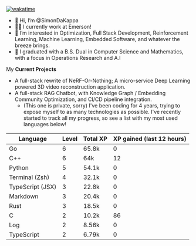 
[![wakatime](https://wakatime.com/badge/user/50e6c678-94a9-4739-af51-360aeb113c51.svg)](https://wakatime.com/@50e6c678-94a9-4739-af51-360aeb113c51)

- 👋 Hi, I’m @SimonDaKappa
- 🧑‍💼 I currently work at Emerson!
- 👀 I’m interested in Optimization, Full Stack Development, Reinforcement Learning, Machine Learning, Embedded Software, and whatever the breeze brings.
- 🌱 I graduated with a B.S. Dual in Computer Science and Mathematics, with a focus in Operations Research and A.I

My **Current Projects** 
- A full-stack rewrite of NeRF-Or-Nothing; A micro-service Deep Learning powered 3D video reconstruction application.
- A full-stack RAG Chatbot, with Knowledge Graph / Embedding Community Optimization, and CI/CD pipeline integration.
  - (This one is private, sorry)
I've been coding for 4 years, trying to expose myself to as many technologies as possible. I've recently started to track all my progress, so see
a list with my most used languages below!

| Language | Level | Total XP | XP gained (last 12 hours) |
| --- | --- | --- | --- |
| Go | 6 | 65.8k | 0 |
| C++ | 6 | 64k | 12 |
| Python | 5 | 54.1k | 0 |
| Terminal (Zsh) | 4 | 32.1k | 0 |
| TypeScript (JSX) | 3 | 22.8k | 0 |
| Markdown | 3 | 20.4k | 0 |
| Rust | 3 | 18.5k | 0 |
| C | 2 | 10.2k | 86 |
| Log | 2 | 8.56k | 0 |
| TypeScript | 2 | 6.79k | 0 |